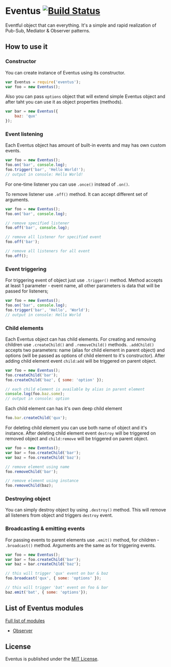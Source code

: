 # Eventus [![Build Status](https://api.travis-ci.org/makzimko/eventus.svg?branch=master)](https://api.travis-ci.org/makzimko/eventus.svg?branch=tests)
Eventful object that can everything.
It's a simple and rapid realization of Pub-Sub, Mediator & Observer patterns.

## How to use it

### Constructor

You can create instance of Eventus using its constructor.
```javascript
var Eventus = require('eventus');
var foo = new Eventus();
```
Also you can pass `options` object that will extend simple Eventus object and after taht you can use it as object properties (methods).
```javascript
var bar = new Eventus({
	baz: 'qux'
});
```
### Event listening
Each Eventus object has amount of built-in events and may has own custom events.
```javascript
var foo = new Eventus();
foo.on('bar', console.log);
foo.trigger('bar', 'Hello World!');
// output in console: Hello World!
```
For one-time listener you can use `.once()` instead of `.on()`.

To remove listener use `.off()` method. It can accept different set of arguments.
```javascript
var foo = new Eventus();
foo.on('bar', console.log);

// remove specified listener
foo.off('bar', console.log);

// remove all listener for specified event
foo.off('bar');

// remove all listeners for all event
foo.off();
```

### Event triggering
For triggering event of object just use `.trigger()` method. Method accepts at least 1 parameter - event name, all other parameters is data that will be passed for listeners;
```javascript
var foo = new Eventus();
foo.on('bar', console.log);
foo.trigger('bar', 'Hello', 'World');
// output in console: Hello World
```

### Child elements
Each Eventus object can has child elements. For creating and removing children use `.createChild()` and `.removeChild()` methods.
`.addChild()` accepts two parameters: name (alias for child element in parent object) and options (will be passed as options of child element to it's constructor). After adding child element event `child:add` will be triggered on parent object.
```javascript
var foo = new Eventus();
foo.createChild('bar');
foo.createChild('baz', { some: 'option' });

// each child element is available by alias in parent element
console.log(foo.baz.some);
// output in console: option
```

Each child element can has it's own deep child element
```javascript
foo.bar.createChild('qux');
```

For deleting child element you can use both name of object and it's instance. After deleting child element event `destroy` will be triggered on removed object and `child:remove` will be triggered on parent object.
```javascript
var foo = new Eventus();
var bar = foo.createChild('bar');
var baz = foo.createChild('baz');

// remove element using name
foo.removeChild('bar');

// remove element using instance
foo.removeChild(baz);
```

### Destroying object
You can simply destroy object by using `.destroy()` method. This will remove all listeners from object and triggers `destroy` event.

### Broadcasting & emitting events
For passing events to parent elements use `.emit()` method, for children - `.broadcast()` method. Arguments are the same as for triggering events.
```javascript
var foo = new Eventus();
var bar = foo.createChild('bar');
var baz = bar.createChild('baz');

// this will trigger 'qux' event on bar & baz
foo.broadcast('qux', { some: 'options' });

// this will trigger 'bat' event on foo & bar
baz.emit('bat', { some: 'options'});
```
## List of Eventus modules

[Full list of modules](modules/)

* [Observer](modules/observer.md)

## License
Eventus is published under the [MIT License](https://opensource.org/licenses/MIT).